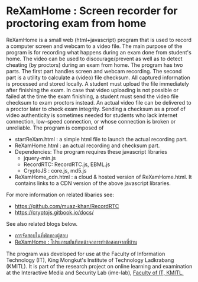 
# ReXamHome : Screen recorder for proctoring exam from home

ReXamHome is a small web (html+javascript) program that is used
to record a computer screen and webcam to a video file.
The main purpose of the program is for recording what
happens during an exam done from student's home. The video
can be used to discourage/prevent as well as to detect cheating
(by proctors) during an exam from home.
The program has two parts. The first part handles screen and
webcam recording. The second part is a utility to calculate
a (video) file checksum. All captured information is processed
and stored locally. A student must upload the file immediately after
finishing the exam. In case that video uploading is
not possible or failed at the time the exam finishing, a student must send the video
file checksum to exam proctors instead. An actual
video file can be delivered to a proctor later to check exam integrity.
Sending a checksum as a proof of video authenticity is sometimes needed for
students who lack internet connection, low-speed connection,
or whose connection is broken or unreliable.
The program is composed of
- startReXam.html : a simple html file to launch the actual recording part.
- ReXamHome.html : an actual recording and checksum part.
- Dependencies: The program requires these javascript libraries
  - jquery-min.js
  - RecordRTC: RecordRTC.js, EBML.js
  - CryptoJS : core.js, md5.js
- ReXamHome_cdn.html : a cloud & hosted version of ReXamHome.html. It contains links to a CDN version of the above javascript libraries.

For more information on related libaries see:
- https://github.com/muaz-khan/RecordRTC
- https://cryptojs.gitbook.io/docs/

See also related blogs below.
- [การจัดสอบในที่พักของผู้สอบ](https://medium.com/@nop_itkmitl/การจัดสอบในที่พักของผู้สอบ-exam-from-home-ตอนที่-1-55508acc735f)
- [ReXamHome : โปรแกรมบันทึกหน้าจอการทำข้อสอบจากที่บ้าน](https://medium.com/@nop_itkmitl/rexamhome-โปรแกรมบันทึกหน้าจอการทำข้อสอบจากที่บ้าน-d3d34582a5f6)

The program was developed for use at the Faculty of Information Technology (IT), King Mongkut's Institute of Technology Ladkrabang (KMITL). It is part of the research project on online learning and examination at the Interactive Media and Security Lab (ime-lab), [Faculty of IT, KMITL.](http://www.it.kmitl.ac.th)
